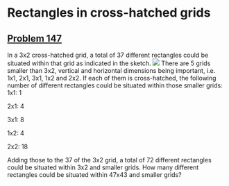 # Rectangles in cross-hatched grids
## [Problem 147](https://projecteuler.net/problem=147)
In a 3x2 cross-hatched grid, a total of 37 different rectangles could be situated within that grid as indicated in the sketch.
![](https://projecteuler.net/project/images/p147.gif)
There are 5 grids smaller than 3x2, vertical and horizontal dimensions being important, i.e. 1x1, 2x1, 3x1, 1x2 and 2x2. If each of them is cross-hatched, the following number of different rectangles could be situated within those smaller grids:
1x1: 1

2x1: 4

3x1: 8

1x2: 4

2x2: 18




Adding those to the 37 of the 3x2 grid, a total of 72 different rectangles could be situated within 3x2 and smaller grids.
How many different rectangles could be situated within 47x43 and smaller grids?

